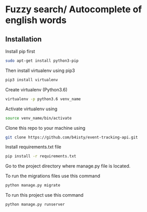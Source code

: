 # Fuzzy search/ Autocomplete of english words

## Installation

Install pip first
```bash
sudo apt-get install python3-pip
```
Then install virtualenv using pip3
```bash
pip3 install virtualenv 
```
Create virtualenv (Python3.6)
```bash
virtualenv -p python3.6 venv_name
```
Activate virtualenv using
```bash
source venv_name/bin/activate
```
Clone this repo to your machine using
```bash
git clone https://github.com/b4isty/event-tracking-api.git
```
Install requirements.txt file
```bash
pip install -r requirements.txt
```
Go to the project directory 
where manage.py file is located.

To run the migrations files  use this command
```bash
python manage.py migrate
```

To run this project use this command
```bash
python manage.py runserver
```
